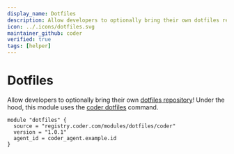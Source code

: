 ```yaml
---
display_name: Dotfiles
description: Allow developers to optionally bring their own dotfiles repository to customize their shell and IDE settings!
icon: ../.icons/dotfiles.svg
maintainer_github: coder
verified: true
tags: [helper]
---
```


# Dotfiles

Allow developers to optionally bring their own [dotfiles repository](https://dotfiles.github.io)! Under the hood, this module uses the [coder dotfiles](https://coder.com/docs/v2/latest/dotfiles) command.

```hcl
module "dotfiles" {
  source = "registry.coder.com/modules/dotfiles/coder"
  version = "1.0.1"
  agent_id = coder_agent.example.id
}
```
